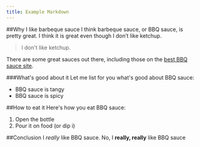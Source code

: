 ```yaml
---
title: Example Markdown
---
```

##Why I like barbeque sauce
I think barbeque sauce, or BBQ sauce, is pretty great. I think it is great even though I don’t like ketchup.

>I don't like ketchup.

There are some great sauces out there, including those on the [best BBQ sauce site](http://best-bbq-sauce.net).

###What's good about it
Let me list for you what's good about BBQ sauce:

- BBQ sauce is tangy
- BBQ sauce is spicy

##How to eat it
Here's how you eat BBQ sauce:

1. Open the bottle
2. Pour it on food (or dip i)

##Conclusion
I *really* like BBQ sauce. No, I **really, really** like BBQ sauce
